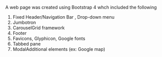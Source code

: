 
A web page was created using Bootstrap 4 whch included the following 
 1) Fixed Header/Navigation Bar , Drop-down menu
 2) Jumbotron
 3) CarouselGrid framework
 4) Footer
 5) Favicons, Glyphicon, Google fonts
 6) Tabbed pane
 7) ModalAdditional elements (ex: Google map)
